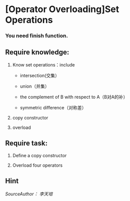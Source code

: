 # [Operator Overloading]Set Operations

### You need finish function.

## Require knowledge:
1. Know set operations：include 

   * intersection(交集）

   * union（并集）

   * the complement of B with respect to A（B对A的补）

   * symmetric difference（对称差）

2. copy constructor

3. overload

## Require task:

1. Define a copy constructor

2. Overload four operators

## Hint

*SourceAuthor： 李天培*